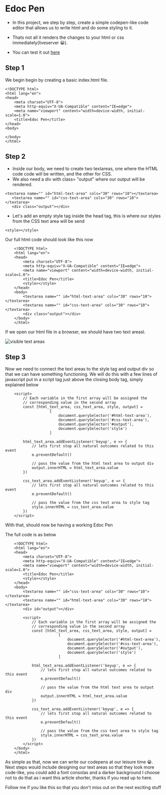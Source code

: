 # Edoc Pen
* In this project, we step by step, create a simple codepen-like code editor that allows us to write html and do some styling to it. 
* Thats not all it renders the changes to your html or css immediately(liveserver 😀).

* You can test it out [here](https://jumashafara.github.io/edoc-pen/)

## Step 1
We begin begin by creating a basic index.html file.

```
<!DOCTYPE html>
<html lang="en">
<head>
    <meta charset="UTF-8">
    <meta http-equiv="X-UA-Compatible" content="IE=edge">
    <meta name="viewport" content="width=device-width, initial-scale=1.0">
    <title>Edoc Pen</title>
</head>
<body>
    
</body>
</html> 
```

## Step 2 
* Inside our body, we need to create two textareas, one where the HTML code code will be written, and the other for CSS.
* We also need a div with class= "output" where our output will be rendered.

```
<textarea name="" id="html-text-area" cols="30" rows="10"></textarea>
   <textarea name="" id="css-text-area" cols="30" rows="10"></textarea>
   <div class="output"></div>
```

* Let's add an empty style tag inside the head tag, this is where our styles from the CSS text area will be send

```
<style></style>
```
Our full html code should look like this now

```
    <!DOCTYPE html>
    <html lang="en">
    <head>
        <meta charset="UTF-8">
        <meta http-equiv="X-UA-Compatible" content="IE=edge">
        <meta name="viewport" content="width=device-width, initial-scale=1.0">
        <title>Edoc Pen</title>
        <style></style>
    </head>
    <body>
        <textarea name="" id="html-text-area" cols="30" rows="10"></textarea>
        <textarea name="" id="css-text-area" cols="30" rows="10"></textarea>
        <div class="output"></div>
    </body>
    </html>
```
If we open our html file in a browser, we should have two text areasl. 

![visible text areas](/images/output1.jpg)

## Step 3
Now we need to connect the text areas to the style tag and output div so that we can have something functioning. We will do this with a few lines of javascript put in a script tag just above the closing body tag, simply explained below

```
    <script>
        // Each variable in the first array will be assigned the 
        // corresponding value in the second array
        const [html_text_area, css_text_area, style, output] = 
                    [
                        document.querySelector('#html-text-area'),
                        document.querySelector('#css-text-area'),
                        document.querySelector('#output'),
                        document.querySelector('style')
                    ]
        
        html_text_area.addEventListener('keyup', e => {
            // lets first stop all natural outcomes related to this event
            e.preventDefault()

            // pass the value from the html text area to output div 
            output.innerHTML = html_text_area.value
        })

        css_text_area.addEventListener('keyup', e => {
            // lets first stop all natural outcomes related to this event
            e.preventDefault()

            // pass the value from the css text area to style tag
            style.innerHTML = css_text_area.value
        })
    </script>
```

With that, should now be having a working Edoc Pen 

The full code is as below

```
    <!DOCTYPE html>
    <html lang="en">
    <head>
        <meta charset="UTF-8">
        <meta http-equiv="X-UA-Compatible" content="IE=edge">
        <meta name="viewport" content="width=device-width, initial-scale=1.0">
        <title>Edoc Pen</title>
        <style></style>
    </head>
    <body>
        <textarea name="" id="css-text-area" cols="30" rows="10"></textarea>  
        <textarea name="" id="html-text-area" cols="30" rows="10"></textarea>
        <div id="output"></div>

        <script>
            // Each variable in the first array will be assigned the 
            // corresponding value in the second array
            const [html_text_area, css_text_area, style, output] = 
                        [
                            document.querySelector('#html-text-area'),
                            document.querySelector('#css-text-area'),
                            document.querySelector('#output'),
                            document.querySelector('style')
                        ]
            
            html_text_area.addEventListener('keyup', e => {
                // lets first stop all natural outcomes related to this event
                e.preventDefault()

                // pass the value from the html text area to output div 
                output.innerHTML = html_text_area.value
            })

            css_text_area.addEventListener('keyup', e => {
                // lets first stop all natural outcomes related to this event
                e.preventDefault()

                // pass the value from the css text area to style tag
                style.innerHTML = css_text_area.value
            })
        </script>
    </body>
    </html>
```

As simple as that, now we can write our codepens at our leisure time 😀.
Next steps would include designing our text areas so that they look more code-like, you could add a font consolas and a darker background
I choose not to do that as i want this article shorter, thanks if you read up to here.

Follow me if you like this so that you don't miss out on the next exciting stuff

